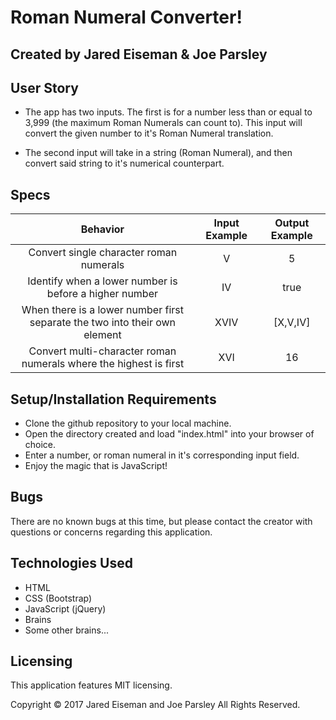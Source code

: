# Roman Numeral Converter!

## Created by Jared Eiseman & Joe Parsley


## User Story

* The app has two inputs. The first is for a number less than or equal to 3,999 (the maximum Roman Numerals can count to). This input will convert the given number to it's Roman Numeral translation.

* The second input will take in a string (Roman Numeral), and then convert said string to it's numerical counterpart.


## Specs

| Behavior| Input Example | Output Example |
|:-------------:|:-------------:|:-------------:|
| Convert single character roman numerals | V | 5|
| Identify when a lower number is before a higher number | IV | true |
| When there is a lower number first separate the two into their own element | XVIV | [X,V,IV] |
| Convert multi-character roman numerals where the highest is first | XVI | 16 |


## Setup/Installation Requirements

  * Clone the github repository to your local machine.
  * Open the directory created and load "index.html" into your browser of choice.
  * Enter a number, or roman numeral in it's corresponding input field.
  * Enjoy the magic that is JavaScript!


## Bugs
There are no known bugs at this time, but please contact the creator with questions or concerns regarding this application.


## Technologies Used

  * HTML
  * CSS (Bootstrap)
  * JavaScript (jQuery)
  * Brains
  * Some other brains...


## Licensing
This application features MIT licensing.

Copyright &copy; 2017 Jared Eiseman and Joe Parsley All Rights Reserved.
